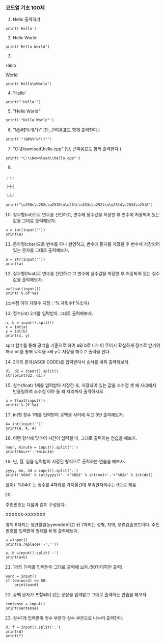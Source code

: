 ### 코드업 기초 100제

1. Hello 출력하기
```
print('Hello')
```
2. Hello World
```
print('Hello World')
```
3.
Hello

World
```
print('Hello\nWorld')
```
4. 'Hello'
```
print("'Hello'")
```

5. "Hello World"
```
print('"Hello World"')
```
6. "!@#$%^&*()"
(단, 큰따옴표도 함께 출력한다.)
```
print('"!@#$%^&*()"')
```
7. "C:\Download\hello.cpp"
(단, 큰따옴표도 함께 출력한다.)
```
print('"C:\\Download\\hello.cpp"')
```
8.
┌┬┐

├┼┤

└┴┘
```
print("\u250c\u252c\u2510\n\u251c\u253c\u2524\n\u2514\u2534\u2518")
```
10. 정수형(int)으로 변수를 선언하고, 변수에 정수값을 저장한 후
변수에 저장되어 있는 값을 그대로 출력해보자.
```
a = int(input(''))
print(a)
```
11. 문자형(char)으로 변수를 하나 선언하고, 변수에 문자를 저장한 후
변수에 저장되어 있는 문자를 그대로 출력해보자.
```
a = str(input(''))
print(a)
```
12. 실수형(float)로 변수를 선언하고 그 변수에 실수값을 저장한 후
저장되어 있는 실수값을 출력해보자.
```
a=float(input())
print('%.6f'%a)
```
(소수점 이하 자릿수 지정 : '%.자릿수f'%숫자)

13. 정수(int) 2개를 입력받아 그대로 출력해보자.
```
a, b = input().split()
x = int(a)
y = int(b)
print(x, y)
```
split 함수를 통해 공백을 기준으로 하여 a와 b로 나누어 주어서 확실하게 정수로 받기위해서 int를 통해 
각각을 x와 y로 저장을 해주고 출력을 한다.

14. 2개의 문자(ASCII CODE)를 입력받아서 순서를 바꿔 출력해보자.
```
d1, d2 = input().split()
str(print(d2, d1))
```

15. 실수(float) 1개를 입력받아 저장한 후,
저장되어 있는 값을 소수점 셋 째 자리에서 반올림하여
소수점 이하 둘 째 자리까지 출력하시오.
```
a = float(input())
print('%.2f'%a)
```

17. int형 정수 1개를 입력받아 공백을 사이에 두고 3번 출력해보자.
```
A= int(input(''))
print(A, A, A)
```

18. 어떤 형식에 맞추어 시간이 입력될 때, 그대로 출력하는 연습을 해보자.
```
hour, minute = input().split(':')
print(hour+':'+minute)
```

19. 년, 월, 일을 입력받아 지정된 형식으로 출력하는 연습을 해보자.
```
yyyy, mm, dd = input().split('.')
print('%04d' % int(yyyy)+'.'+'%02d' % int(mm)+'.'+'%02d' % int(dd))
```
풀이) '%04d' 는 정수를 4자리를 가져올건데 부족한자리수는 0으로 채움

20. 
주민번호는 다음과 같이 구성된다.

XXXXXX-XXXXXXX

앞의 6자리는 생년월일(yymmdd)이고 뒤 7자리는 성별, 지역, 오류검출코드이다.
주민번호를 입력받아 형태를 바꿔 출력해보자.

```
a =input()
print(a.replace('-',''))
```

```
a, b =input().split('-')
print(a+b)
```

21. 1개의 단어를 입력받아 그대로 출력해 보자.(50자이하만 출력)

```
word = input()
if len(word) <= 50:
    print(word)
```

22. 공백 문자가 포함되어 있는 문장을 입력받고 그대로 출력하는 연습을 해보자

```
sentense = input()
print(sentense)
```

23. 실수1개 입력받아 정수 부분과 실수 부분으로 나누어 출력한다.
```
d, f = input().split('.')
print(d)
print(f)
```
